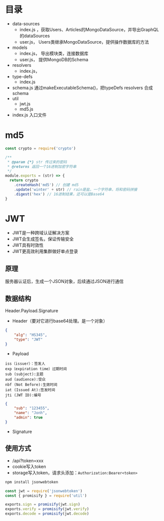 # 目录
* data-sources 
  * index.js ，获取Users、Articles的MongoDataSource，并导出GraphQL的dataSources
  * user.js， Users类继承MongoDataSource，提供操作数据库的方法
* models
  * index.js， 导出模块类，连接数据库
  * user.js， 提供MongoDB的Schema
* resolvers
  * index.js， 
* type-defs
  * index.js
* schema.js 通过makeExecutableSchema()，把typeDefs resolvers 合成schema
* util
  * jwt.js
  * md5.js
* index.js 入口文件

# md5

~~~js
const crypto = require('crypto')

/**
 * @param {*} str 传过来的密码
 * @returns 返回一个16进制加密字符串
 */
module.exports = (str) => {
  return crypto
    .createHash('md5') // 创建 md5
    .update('winter' + str) // rain是盐，一个字符串，将和密码拼接
    .digest('hex') // 16进制结果，还可以是Base64
}
~~~

# JWT

* JWT是一种跨域认证解决方案
* JWT会生成签名，保证传输安全
* JWT具有时效性
* JWT更高效利用集群做好单点登录

## 原理

服务器认证后，生成一个JSON对象，后续通过JSON进行通信

## 数据结构

Header.Payload.Signature

* Header（要对它进行base64处理。是一个对象）

~~~json
{
    "alg": "HS345",
    "type": "JWT"
}
~~~

* Payload

~~~tst
iss（issuer）：签发人
exp（expiration time）过期时间
sub (subject):主题
aud (audience):受众
nbf (Not Before):生效时间
iat (Issued At):签发时间
jti (JWT ID):编号
~~~

~~~json
{
    "sub": "123455",
    "name": "Jonh",
    "admin": true
}
~~~

* Signature

## 使用方式

* /api?token=xxx
* cookie写入token
* storage写入token，请求头添加：`Authorization:Bearer<token>`

~~~bat
npm install jsonwebtoken
~~~

~~~js
const jwt = require('jsonwebtoken')
const { promisify } = require('util')

exports.sign = promisify(jwt.sign)
exports.verify = promisify(jwt.verify)
exports.decode = promisify(jwt.decode)
~~~

